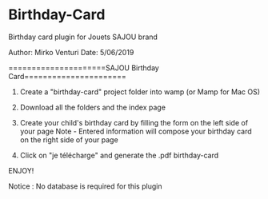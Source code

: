 # Birthday-Card
Birthday card plugin for Jouets SAJOU brand 

Author: Mirko Venturi
Date: 5/06/2019

=====================SAJOU Birthday Card======================

1) Create a "birthday-card" project folder into wamp (or Mamp for Mac OS) 

2) Download all the folders and the index page 

3) Create your child's birthday card by filling the form on the left side of your page
Note - Entered information will compose your birthday card on the right side of your page

4) Click on "je télécharge" and generate the .pdf birthday-card

ENJOY!

Notice : No database is required for this plugin

